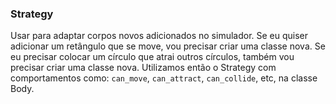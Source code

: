 ### Strategy

Usar para adaptar corpos novos adicionados no simulador. Se eu quiser adicionar um retângulo que se move, vou precisar criar uma classe nova. Se eu precisar colocar um círculo que atrai outros círculos, também vou precisar criar uma classe nova. Utilizamos então o Strategy com comportamentos como: `can_move`, `can_attract`, `can_collide`, etc, na classe Body.